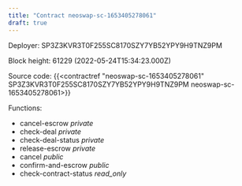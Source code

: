 ```yaml
---
title: "Contract neoswap-sc-1653405278061"
draft: true
---
```

Deployer: SP3Z3KVR3T0F255SC8170SZY7YB52YPY9H9TNZ9PM


 



Block height: 61229 (2022-05-24T15:34:23.000Z)

Source code: {{<contractref "neoswap-sc-1653405278061" SP3Z3KVR3T0F255SC8170SZY7YB52YPY9H9TNZ9PM neoswap-sc-1653405278061>}}

Functions:

* cancel-escrow _private_
* check-deal _private_
* check-deal-status _private_
* release-escrow _private_
* cancel _public_
* confirm-and-escrow _public_
* check-contract-status _read_only_
